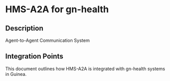 # HMS-A2A for gn-health

## Description

Agent-to-Agent Communication System

## Integration Points

This document outlines how HMS-A2A is integrated with gn-health systems in Guinea.
